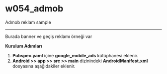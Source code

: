 # w054_admob

Admob reklam sample
<HR>
Burada banner ve geçiş reklamı örneği var


<B>Kurulum Adımları</B><BR>
1. <B>Pubspec.yaml</B> içine <B>google_mobile_ads</B> kütüphanesi eklenir.
2. <B>Android >> app >> src >> main</B> dizinindeki <B>AndroidManifest.xml</B> dosyasına aşağıdakiler eklenir.